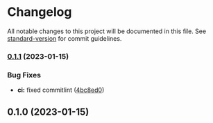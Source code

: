 # Changelog

All notable changes to this project will be documented in this file. See [standard-version](https://github.com/conventional-changelog/standard-version) for commit guidelines.

### [0.1.1](https://github.com/JunoApes/japes-webapp/compare/v0.1.0...v0.1.1) (2023-01-15)


### Bug Fixes

* **ci:** fixed commitlint ([4bc8ed0](https://github.com/JunoApes/japes-webapp/commit/4bc8ed0a836123d8b43441432017dc5d0782440e))

## 0.1.0 (2023-01-15)
